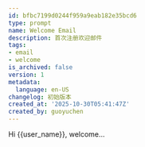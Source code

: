 ```yaml
---
id: bfbc7199d0244f959a9eab182e35bcd6
type: prompt
name: Welcome Email
description: 首次注册欢迎邮件
tags:
- email
- welcome
is_archived: false
version: 1
metadata:
  language: en-US
changelog: 初始版本
created_at: '2025-10-30T05:41:47Z'
created_by: guoyuchen
---
```



Hi {{user_name}}, welcome...
